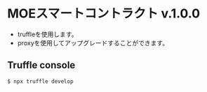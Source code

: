 # MOEスマートコントラクト v.1.0.0

- truffleを使用します。
- proxyを使用してアップグレードすることができます。

## Truffle console

```console
$ npx truffle develop
```
